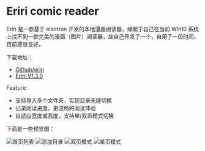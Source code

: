 # Eriri comic reader

Eriri 是一款基于 electron 开发的本地漫画阅读器，缘起于自己在当前 Win10 系统上找不到一款完美的漫画（图片）阅读器，故自己开发了一个，自用了一段时间，目前感觉良好。

下载地址：

- [Github/eriri](https://github.com/chanshiyucx/eriri)
- [Eriri-V1.3.0](https://github.com/chanshiyucx/eriri/releases/tag/1.3.0)

Feature:

- 支持导入多个文件夹，实现目录无缝切换
- 记录阅读进度，更流畅的阅读体验
- 自适应宽度或高度，支持单/双页模式切换

下面是一些预览图：

![首页列表](https://cdn.jsdelivr.net/gh/chanshiyucx/yoi/2019/eriri_首页列表.png#full)
![添加目录](https://cdn.jsdelivr.net/gh/chanshiyucx/yoi/2019/eriri_添加目录.png#full)
![双页模式](https://cdn.jsdelivr.net/gh/chanshiyucx/yoi/2019/eriri_双页模式.png#full)
![单页模式](https://cdn.jsdelivr.net/gh/chanshiyucx/yoi/2019/eriri_单页模式.png#full)
